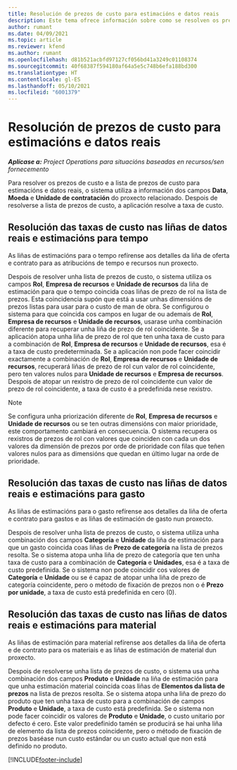 ```yaml
---
title: Resolución de prezos de custo para estimacións e datos reais
description: Este tema ofrece información sobre como se resolven os prezos de custo para as estimacións e os datos reais.
author: rumant
ms.date: 04/09/2021
ms.topic: article
ms.reviewer: kfend
ms.author: rumant
ms.openlocfilehash: d81b521acbfd97127cf056bd41a3249c01108374
ms.sourcegitcommit: 40f68387f594180af64a5e5c748b6efa188bd300
ms.translationtype: HT
ms.contentlocale: gl-ES
ms.lasthandoff: 05/10/2021
ms.locfileid: "6001379"
---
```

# <a name="resolving-cost-prices-for-estimates-and-actuals"></a>Resolución de prezos de custo para estimacións e datos reais

_**Aplícase a:** Project Operations para situacións baseadas en recursos/sen fornecemento_

Para resolver os prezos de custo e a lista de prezos de custo para estimacións e datos reais, o sistema utiliza a información dos campos **Data**, **Moeda** e **Unidade de contratación** do proxecto relacionado. Despois de resolverse a lista de prezos de custo, a aplicación resolve a taxa de custo.

## <a name="resolving-cost-rates-on-actual-and-estimate-lines-for-time"></a>Resolución das taxas de custo nas liñas de datos reais e estimacións para tempo

As liñas de estimacións para o tempo refírense aos detalles da liña de oferta e contrato para as atribucións de tempo e recursos nun proxecto.

Despois de resolver unha lista de prezos de custo, o sistema utiliza os campos **Rol**, **Empresa de recursos** e **Unidade de recursos** da liña de estimación para que o tempo coincida coas liñas de prezo de rol na lista de prezos. Esta coincidencia supón que está a usar unhas dimensións de prezos listas para usar para o custo de man de obra. Se configurou o sistema para que coincida cos campos en lugar de ou ademais de **Rol**, **Empresa de recursos** e **Unidade de recursos**, usarase unha combinación diferente para recuperar unha liña de prezo de rol coincidente. Se a aplicación atopa unha liña de prezo de rol que ten unha taxa de custo para a combinación de **Rol**, **Empresa de recursos** e **Unidade de recursos**, esa é a taxa de custo predeterminada. Se a aplicación non pode facer coincidir exactamente a combinación de **Rol**, **Empresa de recursos** e **Unidade de recursos**, recuperará liñas de prezo de rol cun valor de rol coincidente, pero ten valores nulos para **Unidade de recursos** e **Empresa de recursos**. Despois de atopar un rexistro de prezo de rol coincidente cun valor de prezo de rol coincidente, a taxa de custo é a predefinida nese rexistro. 

> [!NOTE]
> Se configura unha priorización diferente de **Rol**, **Empresa de recursos** e **Unidade de recursos** ou se ten outras dimensións con maior prioridade, este comportamento cambiará en consecuencia. O sistema recupera os rexistros de prezos de rol con valores que coinciden con cada un dos valores da dimensión de prezos por orde de prioridade con filas que teñen valores nulos para as dimensións que quedan en último lugar na orde de prioridade.

## <a name="resolving-cost-rates-on-actual-and-estimate-lines-for-expense"></a>Resolución das taxas de custo nas liñas de datos reais e estimacións para gasto

As liñas de estimacións para o gasto refírense aos detalles da liña de oferta e contrato para gastos e as liñas de estimación de gasto nun proxecto.

Despois de resolver unha lista de prezos de custo, o sistema utiliza unha combinación dos campos **Categoría** e **Unidade** da liña de estimación para que un gasto coincida coas liñas de **Prezo de categoría** na lista de prezos resolta. Se o sistema atopa unha liña de prezo de categoría que ten unha taxa de custo para a combinación de **Categoría** e **Unidades**, esa é a taxa de custo predefinida. Se o sistema non pode coincidir cos valores de **Categoría** e **Unidade** ou se é capaz de atopar unha liña de prezo de categoría coincidente, pero o método de fixación de prezos non o é **Prezo por unidade**, a taxa de custo está predefinida en cero (0).

## <a name="resolving-cost-rates-on-actual-and-estimate-lines-for-material"></a>Resolución das taxas de custo nas liñas de datos reais e estimacións para material

As liñas de estimación para material refírense aos detalles da liña de oferta e de contrato para os materiais e as liñas de estimación de material dun proxecto.

Despois de resolverse unha lista de prezos de custo, o sistema usa unha combinación dos campos **Produto** e **Unidade** na liña de estimación para que unha estimación material coincida coas liñas de **Elementos da lista de prezos** na lista de prezos resolta. Se o sistema atopa unha liña de prezo do produto que ten unha taxa de custo para a combinación de campos **Produto** e **Unidade**, a taxa de custo está predefinida. Se o sistema non pode facer coincidir os valores de **Produto** e **Unidade**, o custo unitario por defecto é cero. Este valor predefinido tamén se producirá se hai unha liña de elemento da lista de prezos coincidente, pero o método de fixación de prezos baséase nun custo estándar ou un custo actual que non está definido no produto.

[!INCLUDE[footer-include](../includes/footer-banner.md)]
